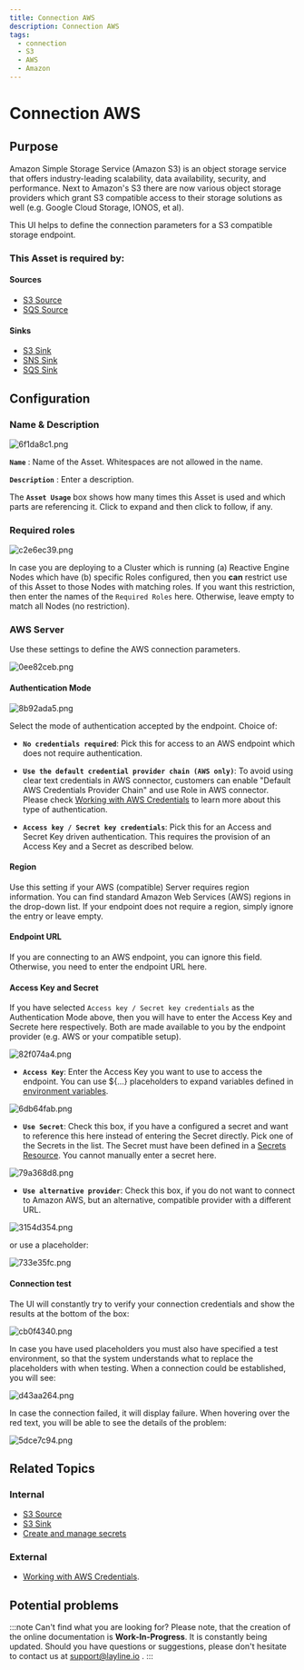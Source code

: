 ```yaml
---
title: Connection AWS
description: Connection AWS
tags:
  - connection
  - S3
  - AWS
  - Amazon
---
```


# Connection AWS

## Purpose

Amazon Simple Storage Service (Amazon S3) is an object storage service that offers industry-leading scalability, data availability, security, and performance.
Next to Amazon's S3 there are now various object storage providers which grant S3 compatible access to their storage solutions as well (e.g. Google Cloud Storage, IONOS, et al).

This UI helps to define the connection parameters for a S3 compatible storage endpoint. 

### This Asset is required by:

#### Sources
* [S3 Source](/assets/sources/asset-source-s3.md)
* [SQS Source](/assets/sources/asset-source-sqs.md)
 
#### Sinks
* [S3 Sink](/assets/sinks/asset-sink-s3.md)
* [SNS Sink](/assets/sinks/asset-sink-sns.md)
* [SQS Sink](/assets/sinks/asset-sink-sqs.md)

## Configuration

### Name & Description

![6f1da8c1.png](.asset-connection-aws_images%2F6f1da8c1.png "Name & Description (Connection AWS)")

**`Name`** : Name of the Asset. Whitespaces are not allowed in the name.

**`Description`** : Enter a description.

The **`Asset Usage`** box shows how many times this Asset is used and which parts are referencing it. Click to expand and then click to follow, if any.

### Required roles

![c2e6ec39.png](.asset-connection-aws_images%2Fc2e6ec39.png "Required Roles (Connection AWS)")

In case you are deploying to a Cluster which is running (a) Reactive Engine Nodes which have (b) specific Roles configured, then you **can** restrict use of this Asset to those Nodes with matching roles.
If you want this restriction, then enter the names of the `Required Roles` here. Otherwise, leave empty to match all Nodes (no restriction).


### AWS Server

Use these settings to define the AWS connection parameters.

![0ee82ceb.png](.asset-connection-aws_images%2F0ee82ceb.png "Server Settings (Connection AWS)")

#### Authentication Mode

![8b92ada5.png](.asset-connection-aws_images%2F8b92ada5.png "Authentication Mode (Connection AWS)")

Select the mode of authentication accepted by the endpoint. Choice of:

* **`No credentials required`**: Pick this for access to an AWS endpoint which does not require authentication.

* **`Use the default credential provider chain (AWS only)`**: To avoid using clear text credentials in AWS connector, customers can enable "Default AWS Credentials Provider Chain" and use Role in AWS connector.
Please check [Working with AWS Credentials](https://docs.aws.amazon.com/sdk-for-java/v1/developer-guide/credentials.html) to learn more about this type of authentication. 

* **`Access key / Secret key credentials`**: Pick this for an Access and Secret Key driven authentication.
This requires the provision of an Access Key and a Secret as described below.

#### Region

Use this setting if your AWS (compatible) Server requires region information. 
You can find standard Amazon Web Services (AWS) regions in the drop-down list.
If your endpoint does not require a region, simply ignore the entry or leave empty.

#### Endpoint URL

If you are connecting to an AWS endpoint, you can ignore this field. 
Otherwise, you need to enter the endpoint URL here.

#### Access Key and Secret

If you have selected `Access key / Secret key credentials` as the Authentication Mode above,
then you will have to enter the Access Key and Secrete here respectively.
Both are made available to you by the endpoint provider (e.g. AWS or your compatible setup).

![82f074a4.png](.asset-connection-aws_images%2F82f074a4.png "Access Key and Secret - manual entry (Connection AWS)")

* **`Access Key`**: Enter the Access Key you want to use to access the endpoint. 
You can use ${...} placeholders to expand variables defined in [environment variables](/assets/resources/asset-resource-environment.html). 

![6db64fab.png](.asset-connection-aws_images%2F6db64fab.png "Access Key as placeholder")

* **`Use Secret`**: Check this box, if you have a configured a secret and want to reference this here
instead of entering the Secret directly.
Pick one of the Secrets in the list. The Secret must have been defined in a [Secrets Resource](/assets/resources/asset-resource-secret.md).
You cannot manually enter a secret here.

![79a368d8.png](.asset-connection-aws_images%2F79a368d8.png "Use Secret (Connection AWS)")

* **`Use alternative provider`**: Check this box, if you do not want to connect to Amazon AWS, but an alternative, compatible provider with a different URL.

![3154d354.png](.asset-connection-aws_images%2F3154d354.png "Use alternative provider (Connection AWS)")

or use a placeholder:

![733e35fc.png](.asset-connection-aws_images%2F733e35fc.png "Use alternative provider with placeholder (Connection AWS)")

#### Connection test

The UI will constantly try to verify your connection credentials and show the results at the bottom of the box:

![cb0f4340.png](.asset-connection-aws_images%2Fcb0f4340.png "Connection testing in progress (Connection AWS)")

In case you have used placeholders you must also have specified a test environment, so that the system understands what to replace the placeholders with when testing.
When a connection could be established, you will see:

![d43aa264.png](.asset-connection-aws_images%2Fd43aa264.png "Connection successful (Connection AWS)")

In case the connection failed, it will display failure. When hovering over the red text, you will be able to see the details of the problem:

![5dce7c94.png](.asset-connection-aws_images%2F5dce7c94.png "Connection failed (Connection AWS)")

## Related Topics

### Internal
* [S3 Source](/assets/sources/asset-source-s3.md)
* [S3 Sink](/assets/sinks/asset-sink-s3.md)
* [Create and manage secrets](/assets/resources/asset-resource-secret.md)

### External
* [Working with AWS Credentials](https://docs.aws.amazon.com/sdk-for-java/v1/developer-guide/credentials.html).


## Potential problems

:::note Can't find what you are looking for?
Please note, that the creation of the online documentation is **Work-In-Progress**. It is constantly being updated.
Should you have questions or suggestions, please don't hesitate to contact us at support@layline.io .
:::

